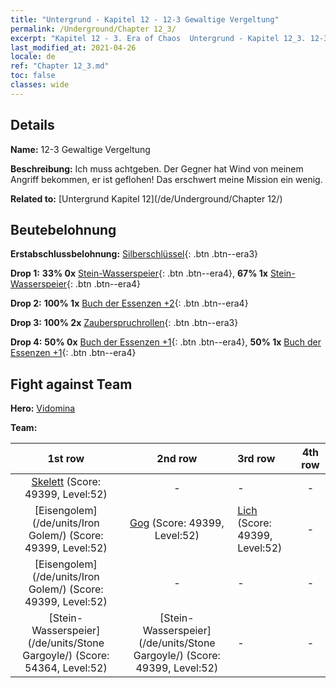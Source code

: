 ```yaml
---
title: "Untergrund - Kapitel 12 - 12-3 Gewaltige Vergeltung"
permalink: /Underground/Chapter 12_3/
excerpt: "Kapitel 12 - 3. Era of Chaos  Untergrund - Kapitel 12_3. 12-3 Gewaltige Vergeltung"
last_modified_at: 2021-04-26
locale: de
ref: "Chapter 12_3.md"
toc: false
classes: wide
---
```


## Details

 **Name:** 12-3 Gewaltige Vergeltung

 **Beschreibung:** Ich muss achtgeben. Der Gegner hat Wind von meinem Angriff bekommen, er ist geflohen! Das erschwert meine Mission ein wenig.

 **Related to:** [Untergrund Kapitel 12](/de/Underground/Chapter 12/)

## Beutebelohnung

 **Erstabschlussbelohnung:** [Silberschlüssel](/ItemsDE/con_693/){: .btn .btn--era3}

 **Drop 1:** **33% 0x** [Stein-Wasserspeier](/ItemsDE/unt_236/){: .btn .btn--era4}, **67% 1x** [Stein-Wasserspeier](/ItemsDE/unt_236/){: .btn .btn--era4}

 **Drop 2:** **100% 1x** [Buch der Essenzen +2](/ItemsDE/mat_53/){: .btn .btn--era4}

 **Drop 3:** **100% 2x** [Zauberspruchrollen](/ItemsDE/con_694/){: .btn .btn--era3}

 **Drop 4:** **50% 0x** [Buch der Essenzen +1](/ItemsDE/mat_46/){: .btn .btn--era4}, **50% 1x** [Buch der Essenzen +1](/ItemsDE/mat_46/){: .btn .btn--era4}


## Fight against Team
 **Hero:** [Vidomina](/de/heroes/Vidomina/)

 **Team:**


  | 1st row | 2nd row | 3rd row | 4th row |
  |:----:|:----:|:----|:----:|
  | [Skelett](/de/units/Skeleton/) (Score: 49399, Level:52)  | - | - | - |
  | [Eisengolem](/de/units/Iron Golem/) (Score: 49399, Level:52)  | [Gog](/de/units/Gog/) (Score: 49399, Level:52)  | [Lich](/de/units/Lich/) (Score: 49399, Level:52)  | - |
  | [Eisengolem](/de/units/Iron Golem/) (Score: 49399, Level:52)  | - | - | - |
  | [Stein-Wasserspeier](/de/units/Stone Gargoyle/) (Score: 54364, Level:52)  | [Stein-Wasserspeier](/de/units/Stone Gargoyle/) (Score: 49399, Level:52)  | - | - |


